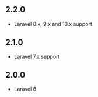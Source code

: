 ## 2.2.0

- Laravel 8.x, 9.x and 10.x support

## 2.1.0

- Laravel 7.x support

## 2.0.0

- Laravel 6
